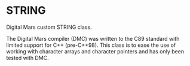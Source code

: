 # STRING
Digital Mars custom STRING class.

The Digital Mars compiler (DMC) was written to the C89 standard with limited support for C++ (pre-C++98).
This class is to ease the use of working with character arrays and character pointers and has only been tested with DMC.

